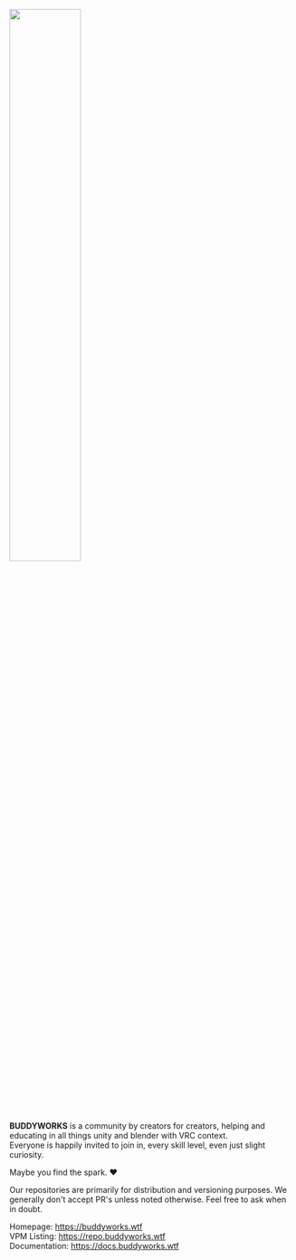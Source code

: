 <a href="https://buddyworks.wtf"><img width=50% src="https://splash.buddyworks.wtf/tckAqsHD.png"></img></a>  

**BUDDYWORKS** is a community by creators for creators, helping and educating in all things unity and blender with VRC context.  
Everyone is happily invited to join in, every skill level, even just slight curiosity.  
  
Maybe you find the spark. ❤️

Our repositories are primarily for distribution and versioning purposes.
We generally don't accept PR's unless noted otherwise.
Feel free to ask when in doubt.

Homepage: https://buddyworks.wtf  
VPM Listing: https://repo.buddyworks.wtf  
Documentation: https://docs.buddyworks.wtf  
